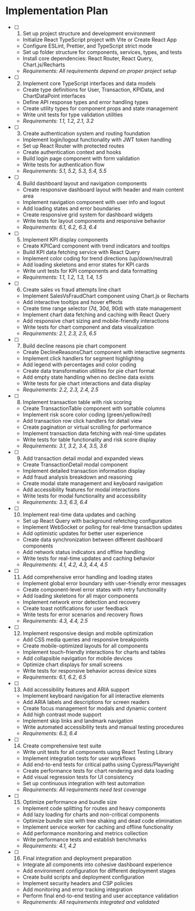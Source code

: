 # Implementation Plan

- [ ] 1. Set up project structure and development environment
  - Initialize React TypeScript project with Vite or Create React App
  - Configure ESLint, Prettier, and TypeScript strict mode
  - Set up folder structure for components, services, types, and tests
  - Install core dependencies: React Router, React Query, Chart.js/Recharts
  - _Requirements: All requirements depend on proper project setup_

- [ ] 2. Implement core TypeScript interfaces and data models
  - Create type definitions for User, Transaction, KPIData, and ChartDataPoint interfaces
  - Define API response types and error handling types
  - Create utility types for component props and state management
  - Write unit tests for type validation utilities
  - _Requirements: 1.1, 1.2, 2.1, 3.2_

- [ ] 3. Create authentication system and routing foundation
  - Implement login/logout functionality with JWT token handling
  - Set up React Router with protected routes
  - Create authentication context and hooks
  - Build login page component with form validation
  - Write tests for authentication flow
  - _Requirements: 5.1, 5.2, 5.3, 5.4, 5.5_

- [ ] 4. Build dashboard layout and navigation components
  - Create responsive dashboard layout with header and main content area
  - Implement navigation component with user info and logout
  - Add loading states and error boundaries
  - Create responsive grid system for dashboard widgets
  - Write tests for layout components and responsive behavior
  - _Requirements: 6.1, 6.2, 6.3, 6.4_

- [ ] 5. Implement KPI display components
  - Create KPICard component with trend indicators and tooltips
  - Build KPI data fetching service with React Query
  - Implement color coding for trend directions (up/down/neutral)
  - Add loading skeletons and error states for KPI cards
  - Write unit tests for KPI components and data formatting
  - _Requirements: 1.1, 1.2, 1.3, 1.4, 1.5_

- [ ] 6. Create sales vs fraud attempts line chart
  - Implement SalesVsFraudChart component using Chart.js or Recharts
  - Add interactive tooltips and hover effects
  - Create time range selector (7d, 30d, 90d) with state management
  - Implement chart data fetching and caching with React Query
  - Add responsive chart sizing and mobile-friendly interactions
  - Write tests for chart component and data visualization
  - _Requirements: 2.1, 2.3, 2.5, 6.5_

- [ ] 7. Build decline reasons pie chart component
  - Create DeclineReasonsChart component with interactive segments
  - Implement click handlers for segment highlighting
  - Add legend with percentages and color coding
  - Create data transformation utilities for pie chart format
  - Add empty state handling when no decline data exists
  - Write tests for pie chart interactions and data display
  - _Requirements: 2.2, 2.3, 2.4, 2.5_

- [ ] 8. Implement transaction table with risk scoring
  - Create TransactionTable component with sortable columns
  - Implement risk score color coding (green/yellow/red)
  - Add transaction row click handlers for detail view
  - Create pagination or virtual scrolling for performance
  - Implement transaction data fetching with real-time updates
  - Write tests for table functionality and risk score display
  - _Requirements: 3.1, 3.2, 3.4, 3.5, 3.6_

- [ ] 9. Add transaction detail modal and expanded views
  - Create TransactionDetail modal component
  - Implement detailed transaction information display
  - Add fraud analysis breakdown and reasoning
  - Create modal state management and keyboard navigation
  - Add accessibility features for modal interactions
  - Write tests for modal functionality and accessibility
  - _Requirements: 3.3, 6.3, 6.4_

- [ ] 10. Implement real-time data updates and caching
  - Set up React Query with background refetching configuration
  - Implement WebSocket or polling for real-time transaction updates
  - Add optimistic updates for better user experience
  - Create data synchronization between different dashboard components
  - Add network status indicators and offline handling
  - Write tests for real-time updates and caching behavior
  - _Requirements: 4.1, 4.2, 4.3, 4.4, 4.5_

- [ ] 11. Add comprehensive error handling and loading states
  - Implement global error boundary with user-friendly error messages
  - Create component-level error states with retry functionality
  - Add loading skeletons for all major components
  - Implement network error detection and recovery
  - Create toast notifications for user feedback
  - Write tests for error scenarios and recovery flows
  - _Requirements: 4.3, 4.4, 2.5_

- [ ] 12. Implement responsive design and mobile optimization
  - Add CSS media queries and responsive breakpoints
  - Create mobile-optimized layouts for all components
  - Implement touch-friendly interactions for charts and tables
  - Add collapsible navigation for mobile devices
  - Optimize chart displays for small screens
  - Write tests for responsive behavior across device sizes
  - _Requirements: 6.1, 6.2, 6.5_

- [ ] 13. Add accessibility features and ARIA support
  - Implement keyboard navigation for all interactive elements
  - Add ARIA labels and descriptions for screen readers
  - Create focus management for modals and dynamic content
  - Add high contrast mode support
  - Implement skip links and landmark navigation
  - Write automated accessibility tests and manual testing procedures
  - _Requirements: 6.3, 6.4_

- [ ] 14. Create comprehensive test suite
  - Write unit tests for all components using React Testing Library
  - Implement integration tests for user workflows
  - Add end-to-end tests for critical paths using Cypress/Playwright
  - Create performance tests for chart rendering and data loading
  - Add visual regression tests for UI consistency
  - Set up continuous integration with test automation
  - _Requirements: All requirements need test coverage_

- [ ] 15. Optimize performance and bundle size
  - Implement code splitting for routes and heavy components
  - Add lazy loading for charts and non-critical components
  - Optimize bundle size with tree shaking and dead code elimination
  - Implement service worker for caching and offline functionality
  - Add performance monitoring and metrics collection
  - Write performance tests and establish benchmarks
  - _Requirements: 4.1, 4.2_

- [ ] 16. Final integration and deployment preparation
  - Integrate all components into cohesive dashboard experience
  - Add environment configuration for different deployment stages
  - Create build scripts and deployment configuration
  - Implement security headers and CSP policies
  - Add monitoring and error tracking integration
  - Perform final end-to-end testing and user acceptance validation
  - _Requirements: All requirements integrated and validated_